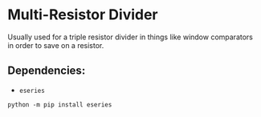 # Multi-Resistor Divider
Usually used for a triple resistor divider in things like window comparators
in order to save on a resistor.

## Dependencies:
- `eseries`

```
python -m pip install eseries
```
